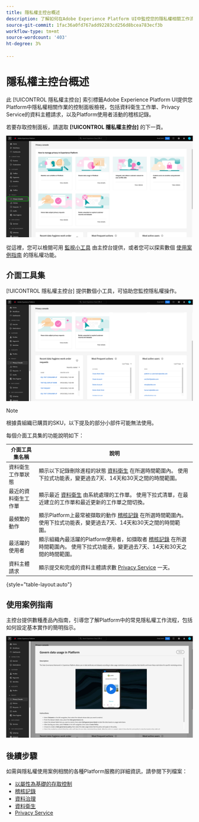 ```yaml
---
title: 隱私權主控台概述
description: 了解如何在Adobe Experience Platform UI中監控您的隱私權相關工作流程。
source-git-commit: 1fac36a0fd767add92283cd256d8bcea783ecf3b
workflow-type: tm+mt
source-wordcount: '403'
ht-degree: 3%

---
```


# 隱私權主控台概述

此 [!UICONTROL 隱私權主控台] 索引標籤Adobe Experience Platform UI提供您Platform中隱私權相關作業的控制面板檢視，包括資料衛生工作單、Privacy Service的資料主體請求，以及Platform使用者活動的稽核記錄。

若要存取控制面板，請選取 **[!UICONTROL 隱私權主控台]** 的下一頁。

![影像顯示 [!UICONTROL 隱私權主控台] 在Platform UI的左側導覽中選取](../images/governance-privacy-security/privacy-console/left-nav.png)

從這裡，您可以檢閱可用 [監視小工具](#widgets) 由主控台提供，或者您可以探索數個 [使用案例指南](#use-case-guides) 的隱私權功能。

## 介面工具集

[!UICONTROL 隱私權主控台] 提供數個小工具，可協助您監控隱私權操作。

![影像顯示 [!UICONTROL 隱私權主控台] 在Platform UI的左側導覽中選取](../images/governance-privacy-security/privacy-console/widgets.png)

>[!NOTE]
>
>根據貴組織已購買的SKU，以下提及的部分小部件可能無法使用。

每個介面工具集的功能說明如下：

| 介面工具集名稱 | 說明 |
| --- | --- |
| 資料衛生工作單狀態 | 顯示以下記錄刪除進程的狀態 [資料衛生](../../hygiene/home.md) 在所選時間範圍內。 使用下拉式功能表，變更過去7天、14天和30天之間的時間範圍。 |
| 最近的資料衛生工作單 | 顯示最近 [資料衛生](../../hygiene/home.md) 由系統處理的工作單。 使用下拉式清單，在最近建立的工作單和最近更新的工作單之間切換。 |
| 最頻繁的動作 | 顯示Platform上最常被擷取的動作 [稽核記錄](./audit-logs/overview.md) 在所選時間範圍內。 使用下拉式功能表，變更過去7天、14天和30天之間的時間範圍。 |
| 最活躍的使用者 | 顯示組織內最活躍的Platform使用者，如擷取者 [稽核記錄](./audit-logs/overview.md) 在所選時間範圍內。 使用下拉式功能表，變更過去7天、14天和30天之間的時間範圍。 |
| 資料主體請求 | 顯示提交和完成的資料主體請求數 [Privacy Service](../../privacy-service/home.md) 一天。 |

{style="table-layout:auto"}

## 使用案例指南

主控台提供數種產品內指南，引導您了解Platform中的常見隱私權工作流程，包括如何設定基本實作的簡明指示。

![影像顯示 [!UICONTROL 隱私權主控台] 在Platform UI的左側導覽中選取](../images/governance-privacy-security/privacy-console/use-case-guide.png)

## 後續步驟

如需與隱私權使用案例相關的各種Platform服務的詳細資訊，請參閱下列檔案：

* [以屬性為基礎的存取控制](../../access-control/abac/overview.md)
* [稽核記錄](./audit-logs/overview.md)
* [資料治理](../../data-governance/home.md)
* [資料衛生](../../hygiene/home.md)
* [Privacy Service](../../privacy-service/home.md)
